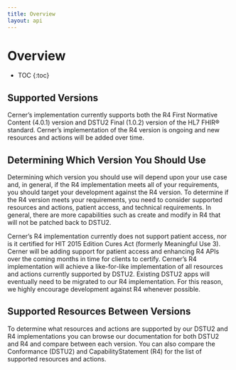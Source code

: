 ```yaml
---
title: Overview
layout: api
---
```


# Overview

* TOC
{:toc}

## Supported Versions

Cerner’s implementation currently supports both the R4 First Normative Content (4.0.1) version and DSTU2 Final (1.0.2) version of the HL7 FHIR® standard. Cerner’s implementation of the R4 version is ongoing and new resources and actions will be added over time.

## Determining Which Version You Should Use

Determining which version you should use will depend upon your use case and, in general, if the R4 implementation meets all of your requirements, you should target your development against the R4 version. To determine if the R4 version meets your requirements, you need to consider supported resources and actions, patient access, and technical requirements. In general, there are more capabilities such as create and modify in R4 that will not be patched back to DSTU2.

Cerner’s R4 implementation currently does not support patient access, nor is it certified for HIT 2015 Edition Cures Act (formerly Meaningful Use 3). Cerner will be adding support for patient access and enhancing R4 APIs over the coming months in time for clients to certify. Cerner’s R4 implementation will achieve a like-for-like implementation of all resources and actions currently supported by DSTU2. Existing DSTU2 apps will eventually need to be migrated to our R4 implementation. For this reason, we highly encourage development against R4 whenever possible.

## Supported Resources Between Versions

To determine what resources and actions are supported by our DSTU2 and R4 implementations you can browse our documentation for both DSTU2 and R4 and compare between each version. You can also compare the Conformance (DSTU2) and CapabilityStatement (R4) for the list of supported resources and actions.